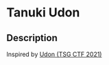 # Tanuki Udon

## Description

Inspired by [Udon (TSG CTF 2021)](https://github.com/tsg-ut/tsgctf2021/tree/main/web/udon)

